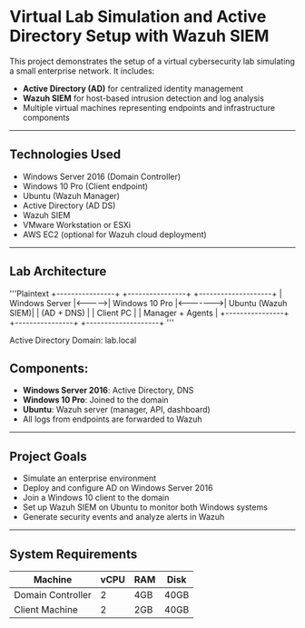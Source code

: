 # Virtual Lab Simulation and Active Directory Setup with Wazuh SIEM

This project demonstrates the setup of a virtual cybersecurity lab simulating a small enterprise network. It includes:

- **Active Directory (AD)** for centralized identity management
- **Wazuh SIEM** for host-based intrusion detection and log analysis
- Multiple virtual machines representing endpoints and infrastructure components

---

## Technologies Used

- Windows Server 2016 (Domain Controller)
- Windows 10 Pro (Client endpoint)
- Ubuntu (Wazuh Manager)
- Active Directory (AD DS)
- Wazuh SIEM
- VMware Workstation or ESXi
- AWS EC2 (optional for Wazuh cloud deployment)

---

## Lab Architecture
'''Plaintext
+----------------+        +----------------+         +--------------------+
| Windows Server |<----->| Windows 10 Pro |<------->| Ubuntu (Wazuh SIEM)|
|   (AD + DNS)   |        |   Client PC    |         |  Manager + Agents  |
+----------------+        +----------------+         +--------------------+
'''

Active Directory Domain: lab.local

    

## Components:
- **Windows Server 2016**: Active Directory, DNS
- **Windows 10 Pro**: Joined to the domain
- **Ubuntu**: Wazuh server (manager, API, dashboard)
- All logs from endpoints are forwarded to Wazuh

---

## Project Goals

- Simulate an enterprise environment
- Deploy and configure AD on Windows Server 2016
- Join a Windows 10 client to the domain
- Set up Wazuh SIEM on Ubuntu to monitor both Windows systems
- Generate security events and analyze alerts in Wazuh

---

## System Requirements

| Machine         | vCPU | RAM  | Disk  |
|-----------------|------|------|-------|
| Domain Controller | 2    | 4GB  | 40GB  |
| Client Machine    | 2    | 2GB  | 40GB 


